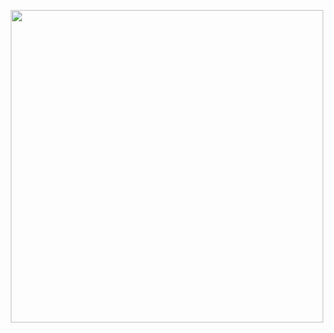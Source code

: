 
<body background="https://st.depositphotos.com/2229436/2386/v/950/depositphotos_23860011-stock-illustration-seamless-texture-with-noise-effect.jpg">
<p align="center">
  <img src="https://lh3.googleusercontent.com/-0h6mFs80Ido/WzrhWpUOTfI/AAAAAAAABpQ/ZBjltA9t8BUw5gK120HrjXCasiXeC_mrwCJoC/w530-h494-n-rw/Sem%2Bt%25C3%25ADtulo.png" width="500"/>
</p>
</body>
